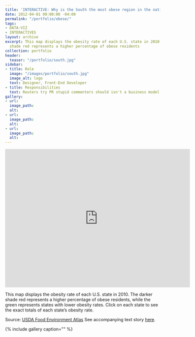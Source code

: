 ```yaml
---
title: 'INTERACTIVE: Why is the South the most obese region in the nation?'
date: 2012-04-01 00:00:00 -04:00
permalink: "/portfolio/obese/"
tags:
- DATA-VIZ
- INTERACTIVES
layout: archive
excerpt: This map displays the obesity rate of each U.S. state in 2010. The darker
  shade red represents a higher percentage of obese residents
collection: portfolio
header:
  teaser: "/portfolio/south.jpg"
sidebar:
- title: Role
  image: "/images/portfolio/south.jpg"
  image_alt: logo
  text: Designer, Front-End Developer
- title: Responsibilities
  text: Reuters try PR stupid commenters should isn't a business model
gallery:
- url: 
  image_path: 
  alt: 
- url: 
  image_path: 
  alt: 
- url: 
  image_path: 
  alt: 
---
```


<iframe src="http://carlvlewis2.wpengine.com/obesity.html" width="600" height="450px" scrolling="no" frameborder="no"></iframe>

This map displays the obesity rate of each U.S. state in 2010. The darker shade red represents a higher percentage of obese residents, while the green represents states with lower obesity rates. Click on each state to see the exact totals of each state’s obesity rate.

Source: [USDA Food Environment Atlas](http://www.ers.usda.gov/foodatlas/)
See accompanying text story [here](http://carlvlewis2.wpengine.com/?p=2024).

{% include gallery caption="" %}
